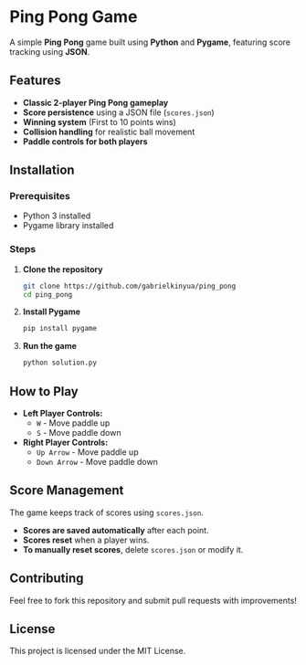 # Ping Pong Game

A simple **Ping Pong** game built using **Python** and **Pygame**, featuring score tracking using **JSON**.

## Features

- **Classic 2-player Ping Pong gameplay**
- **Score persistence** using a JSON file (`scores.json`)
- **Winning system** (First to 10 points wins)
- **Collision handling** for realistic ball movement
- **Paddle controls for both players**

## Installation

### Prerequisites

- Python 3 installed
- Pygame library installed

### Steps

1. **Clone the repository**
   ```sh
   git clone https://github.com/gabrielkinyua/ping_pong
   cd ping_pong
   ```
2. **Install Pygame**
   ```sh
   pip install pygame
   ```
3. **Run the game**
   ```sh
   python solution.py
   ```

## How to Play

- **Left Player Controls:**
  - `W` - Move paddle up
  - `S` - Move paddle down
- **Right Player Controls:**
  - `Up Arrow` - Move paddle up
  - `Down Arrow` - Move paddle down

## Score Management

The game keeps track of scores using `scores.json`.

- **Scores are saved automatically** after each point.
- **Scores reset** when a player wins.
- **To manually reset scores**, delete `scores.json` or modify it.

## Contributing

Feel free to fork this repository and submit pull requests with improvements!

## License

This project is licensed under the MIT License.
